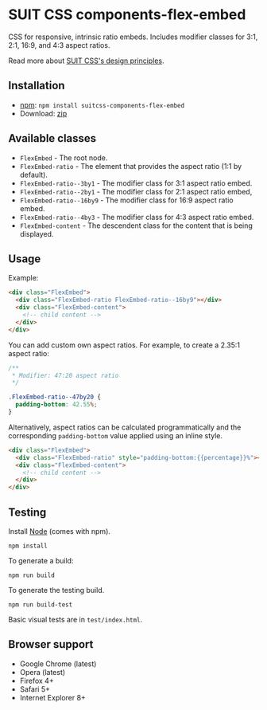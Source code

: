 # SUIT CSS components-flex-embed

CSS for responsive, intrinsic ratio embeds. Includes modifier classes for 3:1,
2:1, 16:9, and 4:3 aspect ratios.

Read more about [SUIT CSS's design principles](https://github.com/suitcss/suit/).

## Installation

* [npm](https://www.npmjs.org/package/suitcss-components-flex-embed): `npm install suitcss-components-flex-embed`
* Download: [zip](https://github.com/suitcss/components-flex-embed/zipball/master)

## Available classes

* `FlexEmbed` - The root node.
* `FlexEmbed-ratio` - The element that provides the aspect ratio (1:1 by default).
* `FlexEmbed-ratio--3by1` - The modifier class for 3:1 aspect ratio embed.
* `FlexEmbed-ratio--2by1` - The modifier class for 2:1 aspect ratio embed,
* `FlexEmbed-ratio--16by9` - The modifier class for 16:9 aspect ratio embed.
* `FlexEmbed-ratio--4by3` - The modifier class for 4:3 aspect ratio embed.
* `FlexEmbed-content` - The descendent class for the content that is being displayed.

## Usage

Example:

```html
<div class="FlexEmbed">
  <div class="FlexEmbed-ratio FlexEmbed-ratio--16by9"></div>
  <div class="FlexEmbed-content">
    <!-- child content -->
  </div>
</div>
```

You can add custom own aspect ratios. For example, to create a 2.35:1 aspect
ratio:

```css
/**
 * Modifier: 47:20 aspect ratio
 */

.FlexEmbed-ratio--47by20 {
  padding-bottom: 42.55%;
}
```

Alternatively, aspect ratios can be calculated programmatically and the
corresponding `padding-bottom` value applied using an inline style.

```html
<div class="FlexEmbed">
  <div class="FlexEmbed-ratio" style="padding-bottom:{{percentage}}%"></div>
  <div class="FlexEmbed-content">
    <!-- child content -->
  </div>
</div>
```

## Testing

Install [Node](http://nodejs.org) (comes with npm).

```
npm install
```

To generate a build:

```
npm run build
```

To generate the testing build.

```
npm run build-test
```

Basic visual tests are in `test/index.html`.

## Browser support

* Google Chrome (latest)
* Opera (latest)
* Firefox 4+
* Safari 5+
* Internet Explorer 8+
